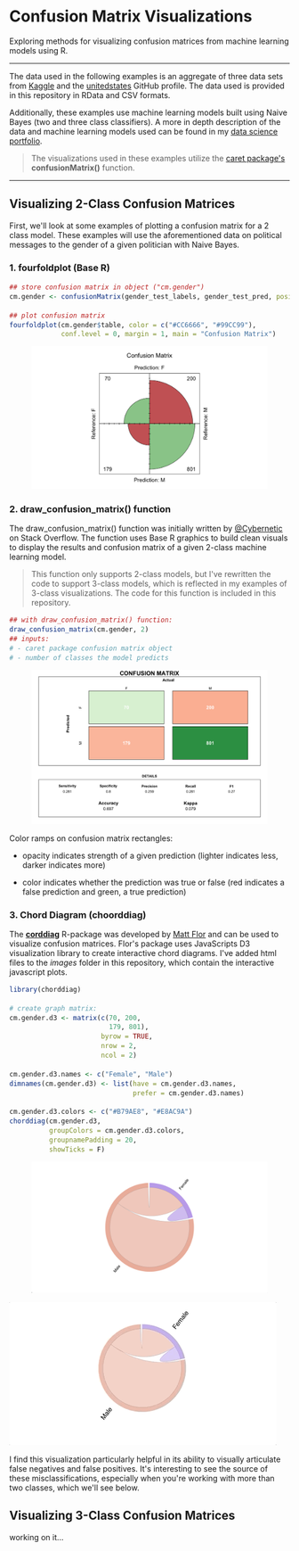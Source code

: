 # Confusion Matrix Visualizations

Exploring methods for visualizing confusion matrices from machine learning models using R.

---

The data used in the following examples is an aggregate of three data sets from [Kaggle](https://www.kaggle.com/crowdflower/political-social-media-posts?fbclid=IwAR1zd5-O3bVc7oPH8ABHkiF524TM370lSZ44oR5_nQPfcwPlBFCHXbT-Vuc) and the [unitedstates](https://github.com/unitedstates/congress-legislators/blob/master/README.md) GitHub profile. The data used is provided in this repository in RData and CSV formats.

Additionally, these examples use machine learning models built using Naive Bayes (two and three class classifiers). A more in depth description of the data and machine learning models used can be found in my [data science portfolio](https://connersexton.github.io/politics/).

>The visualizations used in these examples utilize the [caret package's](https://cran.r-project.org/web/packages/caret/caret.pdf) **confusionMatrix()** function.

---

## Visualizing 2-Class Confusion Matrices

First, we'll look at some examples of plotting a confusion matrix for a 2 class model. These examples will use the aforementioned data on political messages to the gender of a given politician with Naive Bayes.

### 1. fourfoldplot (Base R)

```r
## store confusion matrix in object ("cm.gender")
cm.gender <- confusionMatrix(gender_test_labels, gender_test_pred, positive = "F")

## plot confusion matrix
fourfoldplot(cm.gender$table, color = c("#CC6666", "#99CC99"),
             conf.level = 0, margin = 1, main = "Confusion Matrix")
```

<figure>
    <a href="/images/2-class-fourfoldplot.png"><img src="/images/2-class-fourfoldplot.png"></a>
</figure>

### 2. draw_confusion_matrix() function

The draw_confusion_matrix() function was initially written by [@Cybernetic](https://stackoverflow.com/users/1639594/cybernetic) on Stack Overflow. The function uses Base R graphics to build clean visuals to display the results and confusion matrix of a given 2-class machine learning model.

>This function only supports 2-class models, but I've rewritten the code to support 3-class models, which is reflected in my examples of 3-class visualizations. The code for this function is included in this repository.

```r
## with draw_confusion_matrix() function:
draw_confusion_matrix(cm.gender, 2)
## inputs:
# - caret package confusion matrix object
# - number of classes the model predicts
```

<figure>
    <a href="/images/2-class-cybernetic.png"><img src="/images/2-class-cybernetic.png"></a>
</figure>

Color ramps on confusion matrix rectangles:

- opacity indicates strength of a given prediction (lighter indicates less, darker indicates more)

- color indicates whether the prediction was true or false (red indicates a false prediction and green, a true prediction)

### 3. Chord Diagram (choorddiag)

The [**corddiag**](https://github.com/mattflor/chorddiag) R-package was developed by [Matt Flor](https://github.com/mattflor) and can be used to visualize confusion matrices. Flor's package uses JavaScripts D3 visualization library to create interactive chord diagrams. I've added html files to the *images* folder in this repository, which contain the interactive javascript plots.

```r
library(chorddiag)

# create graph matrix:
cm.gender.d3 <- matrix(c(70, 200,
                         179, 801),
                       byrow = TRUE,
                       nrow = 2,
                       ncol = 2)

cm.gender.d3.names <- c("Female", "Male")
dimnames(cm.gender.d3) <- list(have = cm.gender.d3.names,
                               prefer = cm.gender.d3.names)

cm.gender.d3.colors <- c("#B79AE8", "#E8AC9A")
chorddiag(cm.gender.d3,
          groupColors = cm.gender.d3.colors,
          groupnamePadding = 20,
          showTicks = F)
```

<figure>
    <a href="/images/2-class-d3-screencap.png"><img src="/images/2-class-d3-screencap.png"></a>
</figure>

![2-Class CM Coord Diagram Demo](images/2-class-d3.gif)

I find this visualization particularly helpful in its ability to visually articulate false negatives and false positives. It's interesting to see the source of these misclassifications, especially when you're working with more than two classes, which we'll see below.


## Visualizing 3-Class Confusion Matrices

working on it...
